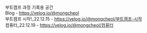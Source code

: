 부트캠프 과정 기록용 공간  
Blog - https://velog.io/@mongcheol  
부트캠프 시작!_22.12.15 - https://velog.io/@mongcheol/부트캠프-시작  
컴퓨터_22.12.19 - https://velog.io/@mongcheol/컴퓨터
